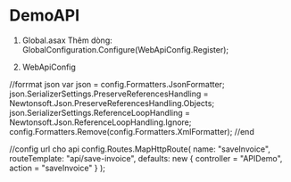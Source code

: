 # DemoAPI

1. Global.asax
Thêm dòng:  GlobalConfiguration.Configure(WebApiConfig.Register);


2. WebApiConfig

//forrmat json
            var json = config.Formatters.JsonFormatter;
            json.SerializerSettings.PreserveReferencesHandling = Newtonsoft.Json.PreserveReferencesHandling.Objects;
            json.SerializerSettings.ReferenceLoopHandling
                        = Newtonsoft.Json.ReferenceLoopHandling.Ignore;
            config.Formatters.Remove(config.Formatters.XmlFormatter);
//end

//config url cho api
config.Routes.MapHttpRoute(
      name: "saveInvoice",
      routeTemplate: "api/save-invoice",
      defaults: new { controller = "APIDemo", action = "saveInvoice" }
);
